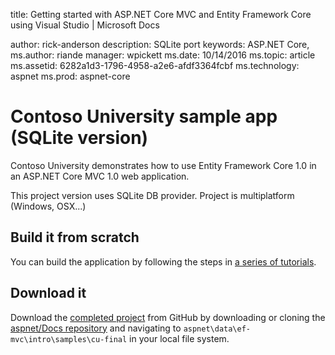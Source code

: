 
title: Getting started with ASP.NET Core MVC and Entity Framework Core using Visual Studio | Microsoft Docs

author: rick-anderson
description: SQLite port
keywords: ASP.NET Core,
ms.author: riande
manager: wpickett
ms.date: 10/14/2016
ms.topic: article
ms.assetid: 6282a1d3-1796-4958-a2e6-afdf3364fcbf
ms.technology: aspnet
ms.prod: aspnet-core

# Contoso University sample app (SQLite version)

Contoso University demonstrates how to use Entity Framework Core 1.0 in an
ASP.NET Core MVC 1.0 web application.

This project version uses SQLite DB provider.
Project is multiplatform (Windows, OSX...)

## Build it from scratch

You can build the application by following the steps in [a series of tutorials](https://docs.asp.net/en/latest/data/ef-mvc/intro.html).

## Download it

Download the [completed project](https://github.com/aspnet/Docs/tree/master/aspnetcore/data/ef-mvc/intro/samples/cu-final) 
from GitHub by downloading or cloning the [aspnet/Docs repository](https://github.com/aspnet/Docs) 
and navigating to `aspnet\data\ef-mvc\intro\samples\cu-final` in your local file system.
